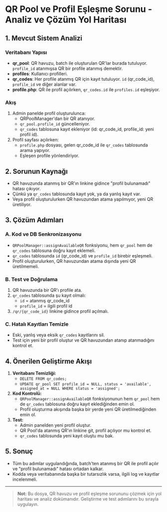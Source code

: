 # QR Pool ve Profil Eşleşme Sorunu - Analiz ve Çözüm Yol Haritası

## 1. Mevcut Sistem Analizi

### Veritabanı Yapısı
- **qr_pool**: QR havuzu, batch ile oluşturulan QR'lar burada tutuluyor. `profile_id` atanmışsa QR bir profile atanmış demektir.
- **profiles**: Kullanıcı profilleri.
- **qr_codes**: Her profile atanmış QR için kayıt tutuluyor. `id` (qr_code_id), `profile_id` ve diğer alanlar var.
- **profile.php**: QR ile profil açılırken, `qr_codes.id` ile `profiles.id` eşleşiyor.

### Akış
1. Admin panelde profil oluşturulunca:
   - QRPoolManager'dan bir QR atanıyor.
   - `qr_pool.profile_id` güncelleniyor.
   - `qr_codes` tablosuna kayıt ekleniyor (id: qr_code_id, profile_id: yeni profil id).
2. Profil sayfası açılırken:
   - `profile.php` dosyası, gelen qr_code_id ile `qr_codes` tablosunda arama yapıyor.
   - Eşleşen profile yönlendiriyor.

## 2. Sorunun Kaynağı
- QR havuzunda atanmış bir QR'ın linkine gidince "profil bulunamadı" hatası çıkıyor.
- Çünkü ya `qr_codes` tablosunda kayıt yok, ya da yanlış kayıt var.
- Veya profil oluşturulurken QR havuzundan atama yapılmıyor, yeni QR üretiliyor.

## 3. Çözüm Adımları

### A. Kod ve DB Senkronizasyonu
- `QRPoolManager::assignAvailableQR` fonksiyonu, hem `qr_pool` hem de `qr_codes` tablosuna doğru kayıt eklemeli.
- `qr_codes` tablosunda `id` (qr_code_id) ve `profile_id` birebir eşleşmeli.
- Profil oluşturulurken, QR havuzundan atama dışında yeni QR üretilmemeli.

### B. Test ve Doğrulama
1. QR havuzunda bir QR'ı profile ata.
2. `qr_codes` tablosunda şu kayıt olmalı:
   - `id` = atanmış qr_code_id
   - `profile_id` = ilgili profil id
3. `/qr/{qr_code_id}` linkine gidince profil açılmalı.

### C. Hatalı Kayıtları Temizle
- Eski, yanlış veya eksik `qr_codes` kayıtlarını sil.
- Test için yeni bir profil oluştur ve QR havuzundan atanıp atanmadığını kontrol et.

## 4. Önerilen Geliştirme Akışı

1. **Veritabanı Temizliği:**
   - `DELETE FROM qr_codes;`
   - `UPDATE qr_pool SET profile_id = NULL, status = 'available', assigned_at = NULL WHERE status = 'assigned';`
2. **Kod Kontrolü:**
   - `QRPoolManager::assignAvailableQR` fonksiyonunun hem `qr_pool` hem de `qr_codes` tablosuna doğru kayıt eklediğinden emin ol.
   - Profil oluşturma akışında başka bir yerde yeni QR üretilmediğinden emin ol.
3. **Test:**
   - Admin panelden yeni profil oluştur.
   - QR Pool'da atanmış QR'ın linkine git, profil açılıyor mu kontrol et.
   - `qr_codes` tablosunda yeni kayıt oluştu mu bak.

## 5. Sonuç
- Tüm bu adımlar uygulandığında, batch'ten atanmış bir QR ile profil açılır ve "profil bulunamadı" hatası ortadan kalkar.
- Kodda veya veritabanında başka bir tutarsızlık varsa, ilgili log ve kayıtlar incelenmeli.

---

> **Not:** Bu dosya, QR havuzu ve profil eşleşme sorununu çözmek için yol haritası ve analiz dokümanıdır. Geliştirme ve test adımlarını bu sırayla uygulayın.

